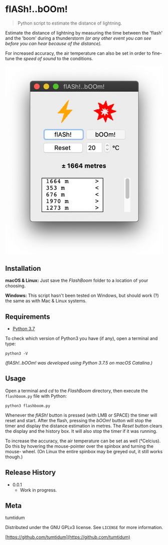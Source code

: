 # flASh!..bOOm!
> Python script to estimate the distance of lightning.

Estimate the distance of lightning by measuring the time between the 'flash'
and the 'boom' during a thunderstorm *(or any other event you can see before
you can hear because of the distance).*

For increased accuracy, the air temperature can also be set in order to fine-
tune the *speed of sound* to the conditions.

![](img/header.png)

## Installation

**macOS & Linux:**
Just save the *FlashBoom* folder to a location of your choosing.

**Windows:**
This script hasn't been tested on Windows, but should work (?) the same as
with Mac & Linux systems.

## Requirements

* [Python 3.7](https://www.python.org "Python's homepage")

To check which version of Python3 you have (if any), open a terminal and type:

```
python3 -V
```

*(flASh!..bOOm! was developed using Python 3.7.5 on macOS Catalina.)*

## Usage

Open a terminal and *cd* to the *FlashBoom* directory, then execute the
``flashboom.py`` file with Python:

```
python3 flashboom.py
```

Whenever the *flASh!* button is pressed (with LMB or SPACE) the timer will
reset and start. After the flash, pressing the *bOOm!* button will stop the
timer and display the distance estimation in metres.
The *Reset* button clears the display and the history box. It will also stop
the timer if it was running.

To increase the accuracy, the air temperature can be set as well (°Celcius).
Do this by hovering the mouse-pointer over the spinbox and turning the mouse-
wheel. (On Linux the entire spinbox may be greyed out, it still works though.)

## Release History

* 0.0.1
    * Work in progress.

## Meta

tumtidum

Distributed under the GNU GPLv3 license. See ``LICENSE`` for more information.

[https://github.com/tumtidum](https://github.com/tumtidum)

